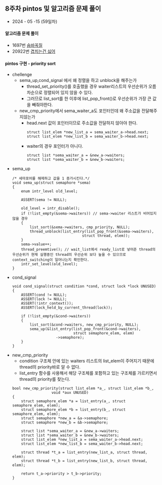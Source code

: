 ## 8주차 pintos 및 알고리즘 문제 풀이

* 2024 - 05 -15 (59일차)   

#### 알고리즘 문제 풀이   
* 1697번 [숨바꼭질](https://github.com/dongyeoppp/Jungle_TIL/blob/main/jungle_week08/bk_1697.py)   
* 20922번 [겹치는건 싫어](https://github.com/dongyeoppp/Jungle_TIL/blob/main/jungle_week08/bk_20922.py)     

#### pintos 구현 - priority sort 
* chellenge
    * sema_up,cond_signal 에서 왜 정렬을 하고 unblock을 해주는가    
        * thread_set_priority()를 호출했을 경우 waiter리스트의 우선순위가 오름차순으로 정렬되어 있지 않을 수 있다.   
        * 그러므로 list_sort를 한 이후에 list_pop_front()로 우선순위가 가장 큰 값을 빼줘야한다.   
    * new_cmp_priority에서 sema_waiter_a도 포인터인데 왜 주소값을 전달해주지않는가   
        * head.next 값이 포인터이므로 주소값을 전달하지 않아야 한다.  
            ```
            struct list_elem *new_list_a = sema_waiter_a->head.next;
	        struct list_elem *new_list_b = sema_waiter_b->head.next;
            ```   
        * waiter의 경우 포인터가 아니다.   
            ```
            struct list *sema_waiter_a = &new_a->waiters;
	        struct list *sema_waiter_b = &new_b->waiters;    
            ```    
* sema_up   
    ```
    /* 세마포어를 해제하고 값을 1 증가시킨다.*/
    void sema_up(struct semaphore *sema)
    {
        enum intr_level old_level;

        ASSERT(sema != NULL);

        old_level = intr_disable();
        if (!list_empty(&sema->waiters)) // sema->waiter 리스트가 비어있지 않을 경우
        {
            list_sort(&sema->waiters, cmp_priority, NULL);
            thread_unblock(list_entry(list_pop_front(&sema->waiters),
                                    struct thread, elem));
        }
        sema->value++;
        thread_preemtive(); // wait_list에서 ready_list로 넣어준 thread의 우선순위가 현재 실행중인 thread의 우선순위 보다 높을 수 있으므로 context_switching이 일어나는지 확인한다.
        intr_set_level(old_level);
    }
    ```   
* cond_signal   
    ```
    void cond_signal(struct condition *cond, struct lock *lock UNUSED)
    {
        ASSERT(cond != NULL);
        ASSERT(lock != NULL);
        ASSERT(!intr_context());
        ASSERT(lock_held_by_current_thread(lock));

        if (!list_empty(&cond->waiters))
        {
            list_sort(&cond->waiters, new_cmp_priority, NULL);
            sema_up(&list_entry(list_pop_front(&cond->waiters),
                                struct semaphore_elem, elem)
                        ->semaphore);
        }
    }
    ```   
* new_cmp_priority   
    * condition 구조체 안에 있는 waiters 리스트의 list_elem이 주어지기 때문에 thread의 priority바로 알 수 없다.  
    * list_entry 함수를 사용해서 해당 구조체를 포함하고 있는 구조체를 가르키면서 thread의 priority를 찾는다.    
    ```
    bool new_cmp_priority(struct list_elem *a_, struct list_elem *b_,
					  void *aux UNUSED)
    {
        struct semaphore_elem *a = list_entry(a_, struct semaphore_elem, elem);
        struct semaphore_elem *b = list_entry(b_, struct semaphore_elem, elem);
        struct semaphore *new_a = &a->semaphore;
        struct semaphore *new_b = &b->semaphore;

        struct list *sema_waiter_a = &new_a->waiters;
        struct list *sema_waiter_b = &new_b->waiters;
        struct list_elem *new_list_a = sema_waiter_a->head.next;
        struct list_elem *new_list_b = sema_waiter_b->head.next;

        struct thread *t_a = list_entry(new_list_a, struct thread, elem);
        struct thread *t_b = list_entry(new_list_b, struct thread, elem);

        return t_a->priority > t_b->priority;
    }
    ```

            